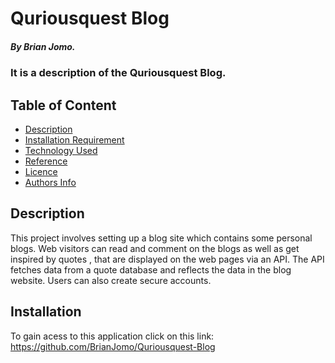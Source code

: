 # Quriousquest Blog

##### By Brian Jomo.

### It is a description of the Quriousquest Blog.

## Table of Content

+ [Description](#description)
+ [Installation Requirement](#Installation)
+ [Technology Used](#technology-used)
+ [Reference](#reference)
+ [Licence](#licence)
+ [Authors Info](#author-Info)


## Description
  
<p>This project involves setting up a blog site which contains some personal blogs. Web visitors can read and comment on the blogs as well as get inspired by quotes , that are displayed on the web pages via an API. The API fetches data from a quote database and reflects the data in the blog website. Users can also create secure accounts.</p>


## Installation

To gain acess to this application click on this link: https://github.com/BrianJomo/Quriousquest-Blog
